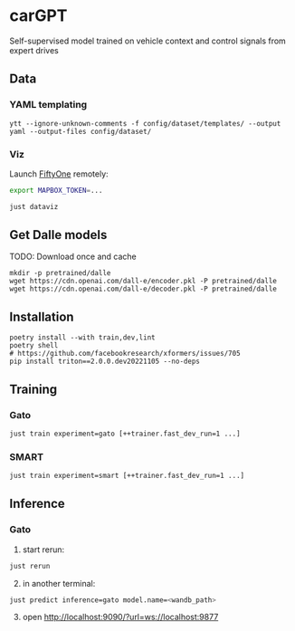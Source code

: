 # carGPT
Self-supervised model trained on vehicle context and control signals from expert drives

## Data

### YAML templating

```
ytt --ignore-unknown-comments -f config/dataset/templates/ --output yaml --output-files config/dataset/
```

### Viz

Launch [FiftyOne](https://docs.voxel51.com/) remotely:

```bash
export MAPBOX_TOKEN=...

just dataviz
```

## Get Dalle models
TODO: Download once and cache
```
mkdir -p pretrained/dalle
wget https://cdn.openai.com/dall-e/encoder.pkl -P pretrained/dalle
wget https://cdn.openai.com/dall-e/decoder.pkl -P pretrained/dalle
```

## Installation
```
poetry install --with train,dev,lint
poetry shell
# https://github.com/facebookresearch/xformers/issues/705
pip install triton==2.0.0.dev20221105 --no-deps
```

## Training

### Gato
```bash
just train experiment=gato [++trainer.fast_dev_run=1 ...]
```

### SMART
```bash
just train experiment=smart [++trainer.fast_dev_run=1 ...]
```

## Inference

### Gato

1. start rerun:
```bash
just rerun
```

2. in another terminal:
```bash
just predict inference=gato model.name=<wandb_path>
```

3. open [http://localhost:9090/?url=ws://localhost:9877](http://localhost:9090/?url=ws://localhost:9877)
